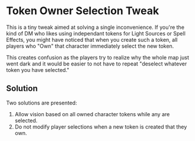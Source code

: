 # Token Owner Selection Tweak

This is a tiny tweak aimed at solving a single inconvenience. If you're the kind of DM who likes using independant tokens for Light Sources or Spell Effects, you might have noticed that when you create such a token, all players who "Own" that character immediately select the new token.

This creates confusion as the players try to realize why the whole map just went dark and it would be easier to not have to repeat "deselect whatever token you have selected."

## Solution

Two solutions are presented:
1. Allow vision based on all owned character tokens while any are selected.
2. Do not modify player selections when a new token is created that they own.
